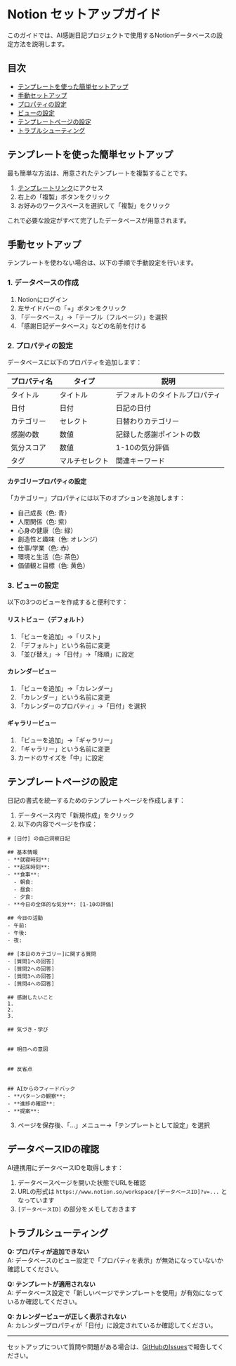 # Notion セットアップガイド

このガイドでは、AI感謝日記プロジェクトで使用するNotionデータベースの設定方法を説明します。

## 目次

- [テンプレートを使った簡単セットアップ](#テンプレートを使った簡単セットアップ)
- [手動セットアップ](#手動セットアップ)
- [プロパティの設定](#プロパティの設定)
- [ビューの設定](#ビューの設定)
- [テンプレートページの設定](#テンプレートページの設定)
- [トラブルシューティング](#トラブルシューティング)

## テンプレートを使った簡単セットアップ

最も簡単な方法は、用意されたテンプレートを複製することです。

1. <a href="https://brook-cayenne-c73.notion.site/1c4914f6c3ac809dbcc1ce4dbf9d6e1b?v=1c4914f6c3ac81d59269000c38c0c2a8&pvs=4" target="_blank">テンプレートリンク</a>にアクセス
2. 右上の「複製」ボタンをクリック
3. お好みのワークスペースを選択して「複製」をクリック

これで必要な設定がすべて完了したデータベースが用意されます。

## 手動セットアップ

テンプレートを使わない場合は、以下の手順で手動設定を行います。

### 1. データベースの作成

1. Notionにログイン
2. 左サイドバーの「+」ボタンをクリック
3. 「データベース」→「テーブル（フルページ）」を選択
4. 「感謝日記データベース」などの名前を付ける

### 2. プロパティの設定

データベースに以下のプロパティを追加します：

| プロパティ名 | タイプ | 説明 |
|------------|------|------|
| タイトル | タイトル | デフォルトのタイトルプロパティ |
| 日付 | 日付 | 日記の日付 |
| カテゴリー | セレクト | 日替わりカテゴリー |
| 感謝の数 | 数値 | 記録した感謝ポイントの数 |
| 気分スコア | 数値 | 1-10の気分評価 |
| タグ | マルチセレクト | 関連キーワード |

#### カテゴリープロパティの設定

「カテゴリー」プロパティには以下のオプションを追加します：

- 自己成長（色: 青）
- 人間関係（色: 紫）
- 心身の健康（色: 緑）
- 創造性と趣味（色: オレンジ）
- 仕事/学業（色: 赤）
- 環境と生活（色: 茶色）
- 価値観と目標（色: 黄色）

### 3. ビューの設定

以下の3つのビューを作成すると便利です：

#### リストビュー（デフォルト）

1. 「ビューを追加」→「リスト」
2. 「デフォルト」という名前に変更
3. 「並び替え」→「日付」→「降順」に設定

#### カレンダービュー

1. 「ビューを追加」→「カレンダー」
2. 「カレンダー」という名前に変更
3. 「カレンダーのプロパティ」→「日付」を選択

#### ギャラリービュー

1. 「ビューを追加」→「ギャラリー」
2. 「ギャラリー」という名前に変更
3. カードのサイズを「中」に設定

## テンプレートページの設定

日記の書式を統一するためのテンプレートページを作成します：

1. データベース内で「新規作成」をクリック
2. 以下の内容でページを作成：

```
# [日付] の自己洞察日記

## 基本情報
- **就寝時刻**: 
- **起床時刻**: 
- **食事**:
  - 朝食: 
  - 昼食: 
  - 夕食: 
- **今日の全体的な気分**: [1-10の評価]

## 今日の活動
- 午前: 
- 午後: 
- 夜: 

## [本日のカテゴリー]に関する質問
- [質問1への回答]
- [質問2への回答]
- [質問3への回答]
- [質問4への回答]

## 感謝したいこと
1. 
2. 
3. 

## 気づき・学び


## 明日への意図


## 反省点


## AIからのフィードバック
- **パターンの観察**:
- **進捗の確認**:
- **提案**:
```

3. ページを保存後、「...」メニュー→「テンプレートとして設定」を選択

## データベースIDの確認

AI連携用にデータベースIDを取得します：

1. データベースページを開いた状態でURLを確認
2. URLの形式は `https://www.notion.so/workspace/[データベースID]?v=...` となっています
3. `[データベースID]` の部分をメモしておきます

## トラブルシューティング

**Q: プロパティが追加できない**  
A: データベースのビュー設定で「プロパティを表示」が無効になっていないか確認してください。

**Q: テンプレートが適用されない**  
A: データベース設定で「新しいページでテンプレートを使用」が有効になっているか確認してください。

**Q: カレンダービューが正しく表示されない**  
A: カレンダープロパティが「日付」に設定されているか確認してください。

---

セットアップについて質問や問題がある場合は、[GitHubのIssues](https://github.com/NoCodeAIMaster/ai-diary/issues)で報告してください。
